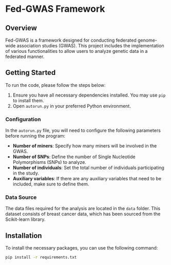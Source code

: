 # Fed-GWAS Framework

## Overview
Fed-GWAS is a framework designed for conducting federated genome-wide association studies (GWAS). This project includes the implementation of various functionalities to allow users to analyze genetic data in a federated manner.

## Getting Started

To run the code, please follow the steps below:

1. Ensure you have all necessary dependencies installed. You may use `pip` to install them.
2. Open `autorun.py` in your preferred Python environment.

### Configuration
In the `autorun.py` file, you will need to configure the following parameters before running the program:
- **Number of miners**: Specify how many miners will be involved in the GWAS.
- **Number of SNPs**: Define the number of Single Nucleotide Polymorphisms (SNPs) to analyze.
- **Number of individuals**: Set the total number of individuals participating in the study.
- **Auxiliary variables**: If there are any auxiliary variables that need to be included, make sure to define them.

### Data Source
The data files required for the analysis are located in the `data` folder. This dataset consists of breast cancer data, which has been sourced from the Scikit-learn library.

## Installation

To install the necessary packages, you can use the following command:
```bash
pip install -r requirements.txt
